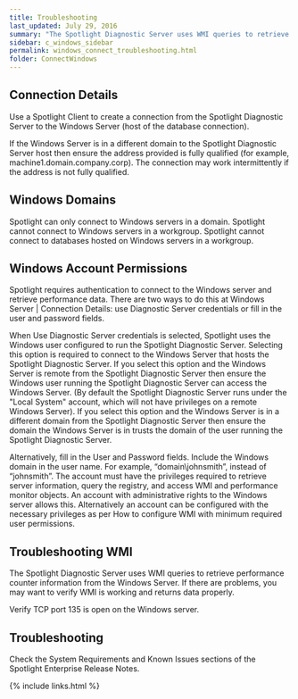 ```yaml
---
title: Troubleshooting
last_updated: July 29, 2016
summary: "The Spotlight Diagnostic Server uses WMI queries to retrieve performance counter information from monitored Windows Servers and Windows hosts of database connections. This data is then displayed in real time on a Spotlight Client or other Spotlight viewer."
sidebar: c_windows_sidebar
permalink: windows_connect_troubleshooting.html
folder: ConnectWindows
---
```




## Connection Details

Use a Spotlight Client to create a connection from the Spotlight Diagnostic Server to the Windows Server (host of the database connection).

If the Windows Server is in a different domain to the Spotlight Diagnostic Server host then ensure the address provided is fully qualified (for example, machine1.domain.company.corp). The connection may work intermittently if the address is not fully qualified.

## Windows Domains

Spotlight can only connect to Windows servers in a domain. Spotlight cannot connect to Windows servers in a workgroup. Spotlight cannot connect to databases hosted on Windows servers in a workgroup.

## Windows Account Permissions

 Spotlight requires authentication to connect to the Windows server and retrieve performance data. There are two ways to do this at Windows Server \| Connection Details: use Diagnostic Server credentials or fill in the user and password fields.

When Use Diagnostic Server credentials is selected, Spotlight uses the Windows user configured to run the Spotlight Diagnostic Server. Selecting this option is required to connect to the Windows Server that hosts the Spotlight Diagnostic Server. If you select this option and the Windows Server is remote from the Spotlight Diagnostic Server then ensure the Windows user running the Spotlight Diagnostic Server can access the Windows Server. (By default the Spotlight Diagnostic Server runs under the "Local System" account, which will not have privileges on a remote Windows Server). If you select this option and the Windows Server is in a different domain from the Spotlight Diagnostic Server then ensure the domain the Windows Server is in trusts the domain of the user running the Spotlight Diagnostic Server.

Alternatively, fill in the User and Password fields. Include the Windows domain in the user name. For example, “domain\johnsmith”, instead of “johnsmith”. The account must have the privileges required to retrieve server information, query the registry, and access WMI and performance monitor objects. An account with administrative rights to the Windows server allows this. Alternatively an account can be configured with the necessary privileges as per How to configure WMI with minimum required user permissions.

## Troubleshooting WMI

The Spotlight Diagnostic Server uses WMI queries to retrieve performance counter information from the Windows Server. If there are problems, you may want to verify WMI is working and returns data properly.

Verify TCP port 135 is open on the Windows server.

## Troubleshooting

Check the System Requirements and Known Issues sections of the Spotlight Enterprise Release Notes.


{% include links.html %}
